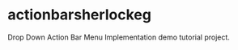 actionbarsherlockeg
===================

Drop Down Action Bar Menu Implementation demo tutorial project.
